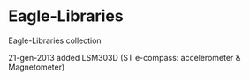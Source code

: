 Eagle-Libraries
===============

Eagle-Libraries collection

21-gen-2013 added LSM303D (ST e-compass: accelerometer & Magnetometer)